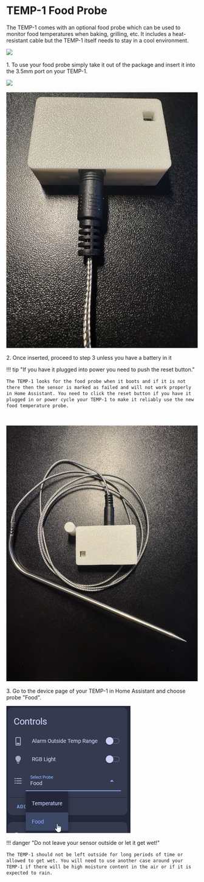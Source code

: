# TEMP-1 Food Probe

The TEMP-1 comes with an optional food probe which can be used to monitor food temperatures when baking, grilling, etc. It includes a heat-resistant cable but the TEMP-1 itself needs to stay in a cool environment.

![](assets/temp1b-magnetic-mount-proper-mounting-explained-resized.png)

1\. To use your food probe simply take it out of the package and insert it into the 3.5mm port on your TEMP-1.

![](assets/temp-1-food-probe-insert-1.jpg)

![](assets/temp-1-food-probe-fully-inserted.jpg)

2\. Once inserted, proceed to step 3 unless you have a battery in it

!!! tip "If you have it plugged into power you need to push the reset button."

    The TEMP-1 looks for the food probe when it boots and if it is not there then the sensor is marked as failed and will not work properly in Home Assistant. You need to click the reset button if you have it plugged in or power cycle your TEMP-1 to make it reliably use the new food temperature probe.

&nbsp;

![](assets/temp-1-food-probe-pic-1.jpg)

3\. Go to the device page of your TEMP-1 in Home Assistant and choose probe "Food".

![](assets/temp1b-food-probe-pic-1-1.png)

!!! danger "Do not leave your sensor outside or let it get wet!"

    The TEMP-1 should not be left outside for long periods of time or allowed to get wet. You will need to use another case around your TEMP-1 if there will be high moisture content in the air or if it is expected to rain.